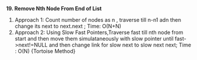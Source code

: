 **19. Remove Nth Node From End of List**
1. Approach 1: Count number of nodes as n , traverse till n-n1 adn then change its next to next.next ; Time: O(N+N)
2. Approach 2: Using Slow Fast Pointers,Traverse fast till nth node from start and then move them simulataneously with slow pointer until fast->next!=NULL and then change link for slow next to slow next next; Time : O(N) {Tortoise Method}